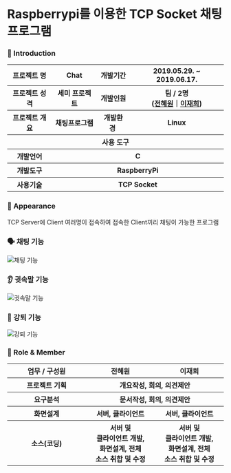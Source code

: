 # Raspberrypi를 이용한 TCP Socket 채팅 프로그램




### 👋 Introduction

<table>
    <tr>
        <th>프로젝트 명 </th>
        <th>Chat</th>
        <th>개발기간</th>
        <th>2019.05.29. ~ 2019.06.17.</th>
    </tr>
    <tr>
        <th>프로젝트 성격</th>
        <th>세미 프로젝트</th>
        <th>개발인원</th>
        <th>팀 / 2명<br>
          (<a href="https://github.com/prohwww">전혜원</a>｜<a href="https://github.com/jaehee22">이재희</a>)
      </th>
    </tr>
      <tr>
        <th>프로젝트 개요</th>
        <th>채팅프로그램</th>
        <th>개발환경&nbsp;</th>
        <th>Linux</th>
    </tr>
    <tr>
        <th colspan="5">사용 도구</th>
    </tr>  
    <tr>
        <th>개발언어</th>
        <th colspan="3">C</th>
    </tr>
    <tr>
        <th>개발도구</th>
        <th colspan="3">RaspberryPi</th>
    </tr>
    <tr>
        <th>사용기술</th>
        <th colspan="3">TCP Socket</th>
    </tr>
</table>

### 📼 Appearance
TCP Server에 Client 여러명이 접속하여 접속한 Client끼리 채팅이 가능한 프로그램


 ### 🗣 채팅 기능
 ![채팅 기능](https://user-images.githubusercontent.com/55887059/92356035-6b51ec80-f120-11ea-930f-4e4cca60e9eb.gif)
 ### 👂 귓속말 기능
 ![귓속말 기능](https://user-images.githubusercontent.com/55887059/92356128-87558e00-f120-11ea-81c0-2698609784c2.gif)
 ### 🦶 강퇴 기능
![강퇴 기능](https://user-images.githubusercontent.com/55887059/92356183-a2c09900-f120-11ea-89f1-92d97a928bac.gif)


### 📑 Role & Member


<table>
    <tr>
        <th width="16%">업무 / 구성원</th>
        <th width="14%">전혜원</th><th width="14%">이재희</th>        
    </tr>
    <tr>
        <th>프로젝트 기획</th>
        <th colspan="2">개요작성, 회의, 의견제안</th>
    </tr>
    <tr>
        <th>요구분석</th>
        <th colspan="2">문서작성, 회의, 의견제안</th>
    </tr>
    <tr>
        <th>화면설계</th>
        <th>서버, 클라이언트</th> 
        <th>서버, 클라이언트</th>
    <tr>
        <th>소스(코딩)</th>
        <th>서버 및 <br>클라이언트 개발, <br>화면설계, 전체<br>소스 취합 및 수정</th>
        <th>서버 및 <br>클라이언트 개발, <br>화면설계, 전체<br>소스 취합 및 수정</th>
    </tr>
</table>



